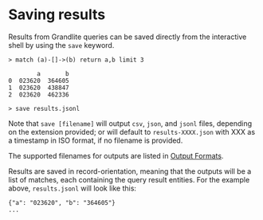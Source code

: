 # Saving results

Results from Grandlite queries can be saved directly from the interactive shell by using the `save` keyword.

```
> match (a)-[]->(b) return a,b limit 3

        a       b
0  023620  364605
1  023620  438847
2  023620  462336

> save results.jsonl
```

Note that `save [filename]` will output `csv`, `json`, and `jsonl` files, depending on the extension provided; or will default to `results-XXXX.json` with XXX as a timestamp in ISO format, if no filename is provided.

The supported filenames for outputs are listed in [Output Formats](./Output-Formats.md).

Results are saved in record-orientation, meaning that the outputs will be a list of matches, each containing the query result entities. For the example above, `results.jsonl` will look like this:

```jsonl
{"a": "023620", "b": "364605"}
...
```
